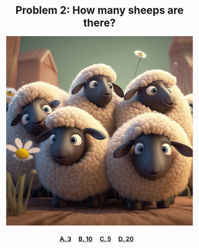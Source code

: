 <h1 align="center">
Problem 2: How many sheeps are there?
</h1>

<p align="center">
<img src="sheeps.png" height="512"/>
</p>

<h3 align="center">
  <span><a href="">A. 3</a></span>&nbsp;&nbsp;&nbsp;&nbsp;
  <span><a href="">B. 10</a></span>&nbsp;&nbsp;&nbsp;&nbsp;
  <span><a href="https://raw.githubusercontent.com/rain1024/math/main/assets/win0.png">C. 5</a></span>&nbsp;&nbsp;&nbsp;&nbsp;
  <span><a href="">D. 20</a></span>&nbsp;&nbsp;&nbsp;&nbsp;
</h3>